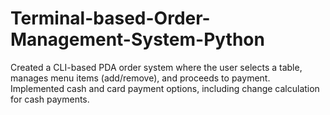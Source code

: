# Terminal-based-Order-Management-System-Python
Created a CLI-based PDA order system where the user selects a table, manages menu items (add/remove), and proceeds to payment. Implemented cash and card payment options, including change calculation for cash payments.
